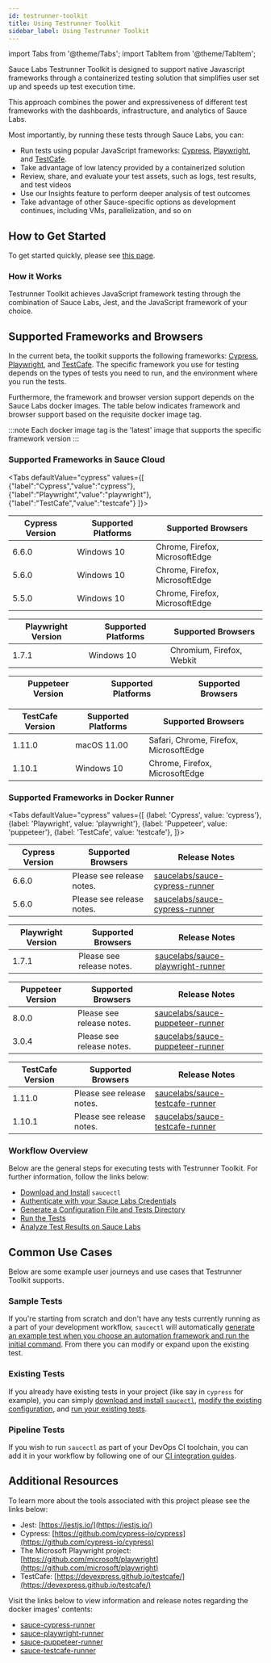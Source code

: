 ```yaml
---
id: testrunner-toolkit
title: Using Testrunner Toolkit                                 
sidebar_label: Using Testrunner Toolkit
---
```


import Tabs from '@theme/Tabs';
import TabItem from '@theme/TabItem';


Sauce Labs Testrunner Toolkit is designed to support native Javascript frameworks through a containerized testing solution that simplifies user set up and speeds up test execution time. 


This approach combines the power and expressiveness of different test frameworks with the dashboards, infrastructure, and analytics of Sauce Labs.


Most importantly, by running these tests through Sauce Labs, you can:

* Run tests using popular JavaScript frameworks: [Cypress](https://github.com/cypress-io/cypress), [Playwright](https://github.com/microsoft/playwright), and [TestCafe](https://devexpress.github.io/testcafe).
* Take advantage of low latency provided by a containerized solution
* Review, share, and evaluate your test assets, such as logs, test results, and test videos 
* Use our Insights feature to perform deeper analysis of test outcomes
* Take advantage of other Sauce-specific options as development continues, including VMs, parallelization, and so on

## How to Get Started

To get started quickly, please see [this page](/testrunner-toolkit/installation).

### How it Works

Testrunner Toolkit achieves JavaScript framework testing through the combination of Sauce Labs, Jest, and the
JavaScript framework of your choice. 

## Supported Frameworks and Browsers

In the current beta, the toolkit supports the following frameworks: [Cypress](https://github.com/cypress-io/cypress), [Playwright](https://github.com/microsoft/playwright), and [TestCafe](https://github.com/DevExpress/testcafe). The specific framework you use for testing depends on the types of tests you
need to run, and the environment where you run the tests.

Furthermore, the framework and browser version support depends on the Sauce Labs docker images. The table below indicates framework and browser support based on the requisite docker image tag.

:::note 
Each docker image tag is the 'latest' image that supports the specific framework version
:::

<!--CLOUD FRAMEWORKS GO HERE. This markdown is generated from the test-composer project. Do not edit manually -->
<!--START_AUTO_GENERATED_TABLE-->

### Supported Frameworks in Sauce Cloud

<Tabs 
    defaultValue="cypress"
    values={[
      {"label":"Cypress","value":"cypress"},
      {"label":"Playwright","value":"playwright"},
      {"label":"TestCafe","value":"testcafe"}
    ]}>
<TabItem value="cypress">

|Cypress Version|Supported Platforms|Supported Browsers|
|-----|-----|-----|
|6.6.0|Windows 10|Chrome, Firefox, MicrosoftEdge|
|5.6.0|Windows 10|Chrome, Firefox, MicrosoftEdge|
|5.5.0|Windows 10|Chrome, Firefox, MicrosoftEdge|

</TabItem>
<TabItem value="playwright">

|Playwright Version|Supported Platforms|Supported Browsers|
|-----|-----|-----|
|1.7.1|Windows 10|Chromium, Firefox, Webkit|

</TabItem>
<TabItem value="puppeteer">

|Puppeteer Version|Supported Platforms|Supported Browsers|
|-----|-----|-----|


</TabItem>
<TabItem value="testcafe">

|TestCafe Version|Supported Platforms|Supported Browsers|
|-----|-----|-----|
|1.11.0|macOS 11.00|Safari, Chrome, Firefox, MicrosoftEdge|
|1.10.1|Windows 10|Chrome, Firefox, MicrosoftEdge|

</TabItem>
</Tabs>

<!--END_AUTO_GENERATED_TABLE-->

### Supported Frameworks in Docker Runner

<Tabs
  defaultValue="cypress"
  values={[
    {label: 'Cypress', value: 'cypress'},
    {label: 'Playwright', value: 'playwright'},
    {label: 'Puppeteer', value: 'puppeteer'},
    {label: 'TestCafe', value: 'testcafe'},
  ]}>
  
<TabItem value="cypress">

|Cypress Version|Supported Browsers|Release Notes|
|----|----|----|
|6.6.0|Please see release notes.|[saucelabs/sauce-cypress-runner](https://github.com/saucelabs/sauce-cypress-runner/releases/tag/v6.0.1)|
|5.6.0|Please see release notes.|[saucelabs/sauce-cypress-runner](https://github.com/saucelabs/sauce-cypress-runner/releases/tag/v5.9.1)|

</TabItem>
<TabItem value="playwright">

|Playwright Version|Supported Browsers|Release Notes|
|-----|----|----|
|1.7.1|Please see release notes.|[saucelabs/sauce-playwright-runner](https://github.com/saucelabs/sauce-playwright-runner/releases/tag/v1.7.5)|

</TabItem>

<TabItem value="puppeteer">

|Puppeteer Version|Supported Browsers|Release Notes|
|-----|----|----|
|8.0.0|Please see release notes.|[saucelabs/sauce-puppeteer-runner](https://github.com/saucelabs/sauce-puppeteer-runner/releases/tag/v1.0.0)|
|3.0.4|Please see release notes.|[saucelabs/sauce-puppeteer-runner](https://github.com/saucelabs/sauce-puppeteer-runner/releases/tag/v0.3.0)|

</TabItem>

<TabItem value="testcafe">

|TestCafe Version|Supported Browsers|Release Notes|
|----|----|----|
|1.11.0|Please see release notes.|[saucelabs/sauce-testcafe-runner](https://github.com/saucelabs/sauce-testcafe-runner/releases/tag/v0.5.0)|
|1.10.1|Please see release notes.|[saucelabs/sauce-testcafe-runner](https://github.com/saucelabs/sauce-testcafe-runner/releases/tag/v0.2.6)|

</TabItem>
</Tabs>

### Workflow Overview

Below are the general steps for executing tests with Testrunner Toolkit. For further information, follow the links below:

* [Download and Install](testrunner-toolkit/installation.md#installing-testrunner-toolkit) `saucectl`
* [Authenticate with your Sauce Labs Credentials](testrunner-toolkit/configuration.md#authenticate)
* [Generate a Configuration File and Tests Directory](testrunner-toolkit/configuration.md#generate-a-configuration-file-and-tests)
* [Run the Tests](testrunner-toolkit/configuration.md#run-the-test)
* [Analyze Test Results on Sauce Labs](testrunner-toolkit/configuration.md#analyze-test-results-in-sauce-labs)

## Common Use Cases

Below are some example user journeys and use cases that Testrunner Toolkit supports.

### Sample Tests

If you're starting from scratch and don't have any tests currently running as a part of your development workflow, `saucectl` will automatically [generate an example test when you choose an automation framework and run the initial command](testrunner-toolkit/configuration.md#choose-a-framework). From there you can modify or expand upon the existing test.

### Existing Tests

If you already have existing tests in your project (like say in `cypress` for example), you can simply [download and install `saucectl`](testrunner-toolkit/installation#installing-testrunner-toolkit), [modify the existing configuration](testrunner-toolkit/configuration.md#modifying-the-configuration-file), and [run your existing tests](testrunner-toolkit/running-tests.md#automation-framework-examples).

### Pipeline Tests

If you wish to run `saucectl` as part of your DevOps CI toolchain, you can add it in your workflow by following one of our [CI integration guides](testrunner-toolkit/integrations.md).

## Additional Resources

To learn more about the tools associated with this project please see the links below:

* Jest: [https://jestjs.io/](https://jestjs.io/)
* Cypress: [https://github.com/cypress-io/cypress](https://github.com/cypress-io/cypress)
* The Microsoft Playwright project: [https://github.com/microsoft/playwright](https://github.com/microsoft/playwright)
* TestCafe: [https://devexpress.github.io/testcafe/](https://devexpress.github.io/testcafe/)

Visit the links below to view information and release notes regarding the docker images' contents:

* [sauce-cypress-runner](https://github.com/saucelabs/sauce-cypress-runner)
* [sauce-playwright-runner](https://github.com/saucelabs/sauce-playwright-runner)
* [sauce-puppeteer-runner](https://github.com/saucelabs/sauce-puppeteer-runner)
* [sauce-testcafe-runner](https://github.com/saucelabs/sauce-testcafe-runner)
